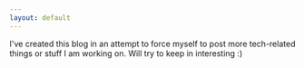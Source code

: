 ```yaml
---
layout: default
---
```


I've created this blog in an attempt to force myself to post more tech-related things or stuff I am working on. Will try to keep in interesting :)
